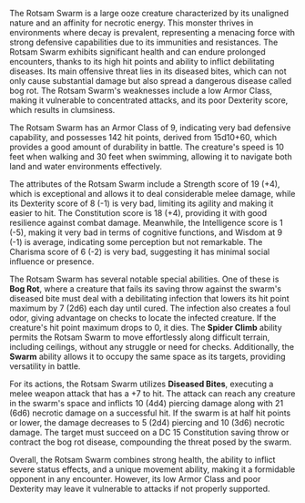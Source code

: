 The Rotsam Swarm is a large ooze creature characterized by its unaligned nature and an affinity for necrotic energy. This monster thrives in environments where decay is prevalent, representing a menacing force with strong defensive capabilities due to its immunities and resistances. The Rotsam Swarm exhibits significant health and can endure prolonged encounters, thanks to its high hit points and ability to inflict debilitating diseases. Its main offensive threat lies in its diseased bites, which can not only cause substantial damage but also spread a dangerous disease called bog rot. The Rotsam Swarm's weaknesses include a low Armor Class, making it vulnerable to concentrated attacks, and its poor Dexterity score, which results in clumsiness.

The Rotsam Swarm has an Armor Class of 9, indicating very bad defensive capability, and possesses 142 hit points, derived from 15d10+60, which provides a good amount of durability in battle. The creature's speed is 10 feet when walking and 30 feet when swimming, allowing it to navigate both land and water environments effectively.

The attributes of the Rotsam Swarm include a Strength score of 19 (+4), which is exceptional and allows it to deal considerable melee damage, while its Dexterity score of 8 (-1) is very bad, limiting its agility and making it easier to hit. The Constitution score is 18 (+4), providing it with good resilience against combat damage. Meanwhile, the Intelligence score is 1 (-5), making it very bad in terms of cognitive functions, and Wisdom at 9 (-1) is average, indicating some perception but not remarkable. The Charisma score of 6 (-2) is very bad, suggesting it has minimal social influence or presence.

The Rotsam Swarm has several notable special abilities. One of these is **Bog Rot**, where a creature that fails its saving throw against the swarm's diseased bite must deal with a debilitating infection that lowers its hit point maximum by 7 (2d6) each day until cured. The infection also creates a foul odor, giving advantage on checks to locate the infected creature. If the creature's hit point maximum drops to 0, it dies. The **Spider Climb** ability permits the Rotsam Swarm to move effortlessly along difficult terrain, including ceilings, without any struggle or need for checks. Additionally, the **Swarm** ability allows it to occupy the same space as its targets, providing versatility in battle.

For its actions, the Rotsam Swarm utilizes **Diseased Bites**, executing a melee weapon attack that has a +7 to hit. The attack can reach any creature in the swarm's space and inflicts 10 (4d4) piercing damage along with 21 (6d6) necrotic damage on a successful hit. If the swarm is at half hit points or lower, the damage decreases to 5 (2d4) piercing and 10 (3d6) necrotic damage. The target must succeed on a DC 15 Constitution saving throw or contract the bog rot disease, compounding the threat posed by the swarm.

Overall, the Rotsam Swarm combines strong health, the ability to inflict severe status effects, and a unique movement ability, making it a formidable opponent in any encounter. However, its low Armor Class and poor Dexterity may leave it vulnerable to attacks if not properly supported.